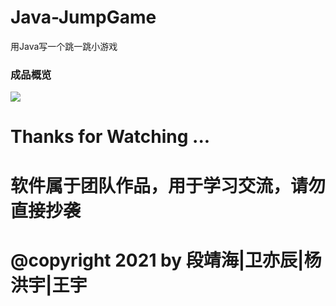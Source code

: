 # Java-JumpGame
用Java写一个跳一跳小游戏
### 成品概览
![](https://github.com/djh-sudo/Java-jumpGame/blob/main/PIC/demo.gif)



# Thanks for Watching ...
# 软件属于团队作品，用于学习交流，请勿直接抄袭
# @copyright 2021 by 段靖海|卫亦辰|杨洪宇|王宇
